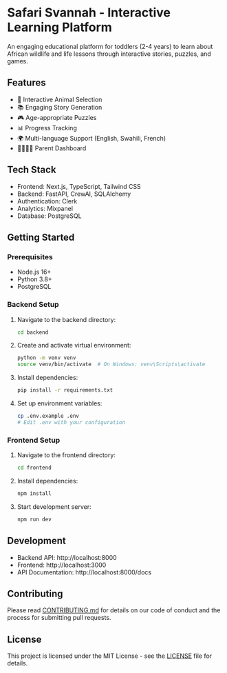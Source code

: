 # Safari Svannah - Interactive Learning Platform

An engaging educational platform for toddlers (2-4 years) to learn about African wildlife and life lessons through interactive stories, puzzles, and games.

## Features

- 🦁 Interactive Animal Selection
- 📚 Engaging Story Generation
- 🎮 Age-appropriate Puzzles
- 📊 Progress Tracking
- 🌍 Multi-language Support (English, Swahili, French)
- 👨‍👩‍👧‍👦 Parent Dashboard

## Tech Stack

- Frontend: Next.js, TypeScript, Tailwind CSS
- Backend: FastAPI, CrewAI, SQLAlchemy
- Authentication: Clerk
- Analytics: Mixpanel
- Database: PostgreSQL

## Getting Started

### Prerequisites

- Node.js 16+
- Python 3.8+
- PostgreSQL

### Backend Setup

1. Navigate to the backend directory:
   ```bash
   cd backend
   ```

2. Create and activate virtual environment:
   ```bash
   python -m venv venv
   source venv/bin/activate  # On Windows: venv\Scripts\activate
   ```

3. Install dependencies:
   ```bash
   pip install -r requirements.txt
   ```

4. Set up environment variables:
   ```bash
   cp .env.example .env
   # Edit .env with your configuration
   ```

### Frontend Setup

1. Navigate to the frontend directory:
   ```bash
   cd frontend
   ```

2. Install dependencies:
   ```bash
   npm install
   ```

3. Start development server:
   ```bash
   npm run dev
   ```

## Development

- Backend API: http://localhost:8000
- Frontend: http://localhost:3000
- API Documentation: http://localhost:8000/docs

## Contributing

Please read [CONTRIBUTING.md](CONTRIBUTING.md) for details on our code of conduct and the process for submitting pull requests.

## License

This project is licensed under the MIT License - see the [LICENSE](LICENSE) file for details.